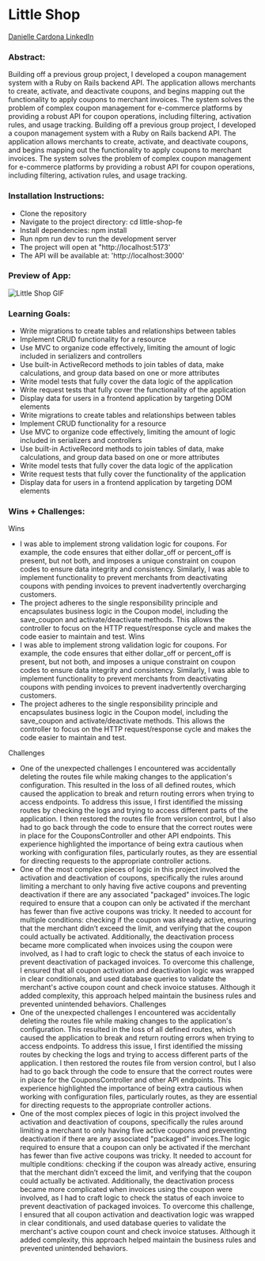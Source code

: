 # Little Shop  

[Danielle Cardona LinkedIn](https://github.com/dcardona23/little-shop-fe-final-starter)

### Abstract:
Building off a previous group project, I developed a coupon management system with a Ruby on Rails backend API. The application allows merchants to create, activate, and deactivate coupons, and begins mapping out the functionality to apply coupons to merchant invoices. The system solves the problem of complex coupon management for e-commerce platforms by providing a robust API for coupon operations, including filtering, activation rules, and usage tracking. 
Building off a previous group project, I developed a coupon management system with a Ruby on Rails backend API. The application allows merchants to create, activate, and deactivate coupons, and begins mapping out the functionality to apply coupons to merchant invoices. The system solves the problem of complex coupon management for e-commerce platforms by providing a robust API for coupon operations, including filtering, activation rules, and usage tracking. 

### Installation Instructions:
- Clone the repository
- Navigate to the project directory: cd little-shop-fe
- Install dependencies: npm install
- Run npm run dev to run the development server
- The project will open at "http://localhost:5173'
- The API will be available at: 'http://localhost:3000'

### Preview of App:
![Little Shop GIF](https://videoapi-muybridge.vimeocdn.com/animated-thumbnails/image/36128a8f-23cc-4724-9866-ded27eacdb6c.gif?ClientID=sulu&Date=1731454863&Signature=11c26968097ee6175740a33801f4701a1f31309c) 

### Learning Goals:
- Write migrations to create tables and relationships between tables
- Implement CRUD functionality for a resource
- Use MVC to organize code effectively, limiting the amount of logic included in serializers and controllers
- Use built-in ActiveRecord methods to join tables of data, make calculations, and group data based on one or more attributes
- Write model tests that fully cover the data logic of the application
- Write request tests that fully cover the functionality of the application
- Display data for users in a frontend application by targeting DOM elements
- Write migrations to create tables and relationships between tables
- Implement CRUD functionality for a resource
- Use MVC to organize code effectively, limiting the amount of logic included in serializers and controllers
- Use built-in ActiveRecord methods to join tables of data, make calculations, and group data based on one or more attributes
- Write model tests that fully cover the data logic of the application
- Write request tests that fully cover the functionality of the application
- Display data for users in a frontend application by targeting DOM elements

### Wins + Challenges:
Wins
- I was able to implement strong validation logic for coupons. For example, the code ensures that either dollar_off or percent_off is present, but not both, and imposes a unique constraint on coupon codes to ensure data integrity and consistency. Similarly, I was able to implement functionality to prevent merchants from deactivating coupons with pending invoices to prevent inadvertently overcharging customers.
- The project adheres to the single responsibility principle and encapsulates business logic in the Coupon model, including the save_coupon and activate/deactivate methods. This allows the controller to focus on the HTTP request/response cycle and makes the code easier to maintain and test.
Wins
- I was able to implement strong validation logic for coupons. For example, the code ensures that either dollar_off or percent_off is present, but not both, and imposes a unique constraint on coupon codes to ensure data integrity and consistency. Similarly, I was able to implement functionality to prevent merchants from deactivating coupons with pending invoices to prevent inadvertently overcharging customers.
- The project adheres to the single responsibility principle and encapsulates business logic in the Coupon model, including the save_coupon and activate/deactivate methods. This allows the controller to focus on the HTTP request/response cycle and makes the code easier to maintain and test.

Challenges 
- One of the unexpected challenges I encountered was accidentally deleting the routes file while making changes to the application's configuration. This resulted in the loss of all defined routes, which caused the application to break and return routing errors when trying to access endpoints. To address this issue, I first identified the missing routes by checking the logs and trying to access different parts of the application. I then restored the routes file from version control, but I also had to go back through the code to ensure that the correct routes were in place for the CouponsController and other API endpoints. This experience highlighted the importance of being extra cautious when working with configuration files, particularly routes, as they are essential for directing requests to the appropriate controller actions. 
- One of the most complex pieces of logic in this project involved the activation and deactivation of coupons, specifically the rules around limiting a merchant to only having five active coupons and preventing deactivation if there are any associated "packaged" invoices.The logic required to ensure that a coupon can only be activated if the merchant has fewer than five active coupons was tricky. It needed to account for multiple conditions: checking if the coupon was already active, ensuring that the merchant didn’t exceed the limit, and verifying that the coupon could actually be activated. Additionally, the deactivation process became more complicated when invoices using the coupon were involved, as I had to craft logic to check the status of each invoice to prevent deactivation of packaged invoices. To overcome this challenge, I ensured that all coupon activation and deactivation logic was wrapped in clear conditionals, and used database queries to validate the merchant's active coupon count and check invoice statuses. Although it added complexity, this approach helped maintain the business rules and prevented unintended behaviors. 
Challenges 
- One of the unexpected challenges I encountered was accidentally deleting the routes file while making changes to the application's configuration. This resulted in the loss of all defined routes, which caused the application to break and return routing errors when trying to access endpoints. To address this issue, I first identified the missing routes by checking the logs and trying to access different parts of the application. I then restored the routes file from version control, but I also had to go back through the code to ensure that the correct routes were in place for the CouponsController and other API endpoints. This experience highlighted the importance of being extra cautious when working with configuration files, particularly routes, as they are essential for directing requests to the appropriate controller actions. 
- One of the most complex pieces of logic in this project involved the activation and deactivation of coupons, specifically the rules around limiting a merchant to only having five active coupons and preventing deactivation if there are any associated "packaged" invoices.The logic required to ensure that a coupon can only be activated if the merchant has fewer than five active coupons was tricky. It needed to account for multiple conditions: checking if the coupon was already active, ensuring that the merchant didn’t exceed the limit, and verifying that the coupon could actually be activated. Additionally, the deactivation process became more complicated when invoices using the coupon were involved, as I had to craft logic to check the status of each invoice to prevent deactivation of packaged invoices. To overcome this challenge, I ensured that all coupon activation and deactivation logic was wrapped in clear conditionals, and used database queries to validate the merchant's active coupon count and check invoice statuses. Although it added complexity, this approach helped maintain the business rules and prevented unintended behaviors. 